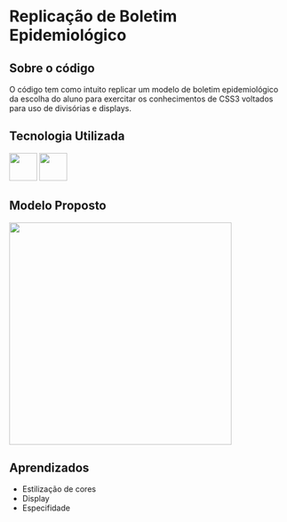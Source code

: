 # Replicação de Boletim Epidemiológico

<h2>Sobre o código</h2>
<p>O código tem como intuito replicar um modelo de boletim epidemiológico da escolha do aluno para exercitar os conhecimentos de CSS3 voltados para uso de divisórias e displays.</p>
<h2>Tecnologia Utilizada</h2>
<p>  
<img src="https://camo.githubusercontent.com/f2ce4039c99cf35adde738583ab0fbcd60eaafccf1e949884bda91d0b5c819ce/68747470733a2f2f63646e2e6a7364656c6976722e6e65742f67682f64657669636f6e732f64657669636f6e2f69636f6e732f68746d6c352f68746d6c352d6f726967696e616c2e737667" width="50px"/>
<img src="https://camo.githubusercontent.com/0da944f181647261c840e34b20ed7e3ca44ddc150869c6ea550cf98d06c81a37/68747470733a2f2f63646e2e6a7364656c6976722e6e65742f67682f64657669636f6e732f64657669636f6e2f69636f6e732f637373332f637373332d6f726967696e616c2e737667" width="50px"/>
</p>

<h2>Modelo Proposto</h2>
<img src="https://tracuateua.pa.gov.br/wp-content/uploads/2022/03/Boletim-Epidemiologico-01-02-2022.jpg" width="400px"/>

<h2>Aprendizados</h2>
<ul>
  <li>Estilização de cores</li>
  <li>Display</li>
  <li>Especifidade</li>
</ul>
